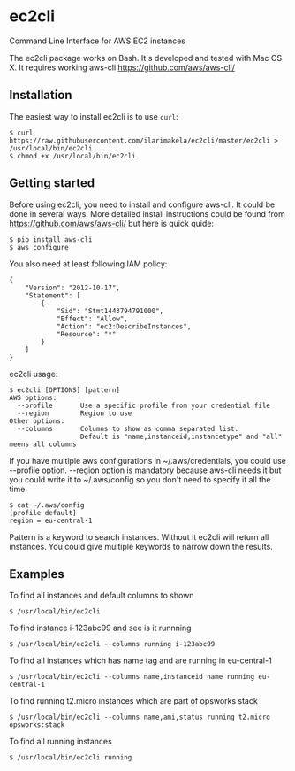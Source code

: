 # ec2cli
Command Line Interface for AWS EC2 instances

The ec2cli package works on Bash. It's developed and tested with Mac OS X.
It requires working aws-cli https://github.com/aws/aws-cli/

## Installation
The easiest way to install ec2cli is to use `curl`:

    $ curl https://raw.githubusercontent.com/ilarimakela/ec2cli/master/ec2cli > /usr/local/bin/ec2cli
    $ chmod +x /usr/local/bin/ec2cli
    
## Getting started

Before using ec2cli, you need to install and configure aws-cli. It could be done in several ways. More detailed install instructions could be found from https://github.com/aws/aws-cli/ but here is quick quide:

    $ pip install aws-cli
    $ aws configure
    
You also need at least following IAM policy:

    {
        "Version": "2012-10-17",
        "Statement": [
            {
                "Sid": "Stmt1443794791000",
                "Effect": "Allow",
                "Action": "ec2:DescribeInstances",
                "Resource": "*"
            }
        ]
    }
    
ec2cli usage:

    $ ec2cli [OPTIONS] [pattern]
    AWS options:
      --profile       Use a specific profile from your credential file
      --region        Region to use
    Other options:
      --columns       Columns to show as comma separated list.
                      Default is "name,instanceid,instancetype" and "all" meens all columns
                      
If you have multiple aws configurations in ~/.aws/credentials, you could use --profile option. --region option is mandatory because aws-cli needs it but you could write it to ~/.aws/config so you don't need to specify it all the time.

    $ cat ~/.aws/config
    [profile default]
    region = eu-central-1
    
Pattern is a keyword to search instances. Without it ec2cli will return all instances. You could give multiple keywords to narrow down the results.

## Examples

To find all instances and default columns to shown

    $ /usr/local/bin/ec2cli

To find instance i-123abc99 and see is it runnning

    $ /usr/local/bin/ec2cli --columns running i-123abc99

To find all instances which has name tag and are running in eu-central-1

    $ /usr/local/bin/ec2cli --columns name,instanceid name running eu-central-1

To find running t2.micro instances which are part of opsworks stack

    $ /usr/local/bin/ec2cli --columns name,ami,status running t2.micro opsworks:stack

To find all running instances

    $ /usr/local/bin/ec2cli running
